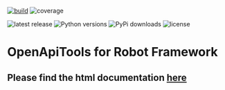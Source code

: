 [![build](https://github.com/MarketSquare/robotframework-openapitools/actions/workflows/on-push.yml/badge.svg)](https://github.com/MarketSquare/robotframework-openapitools/actions/workflows/on-push.yml)
![coverage](https://img.shields.io/codecov/c/github/MarketSquare/robotframework-openapitools/main)

<!-- [![build](https://github.com/MarketSquare/robotframework-openapitools/actions/workflows/pythonapp.yml/badge.svg)](https://github.com/MarketSquare/robotframework-openapitools/actions/workflows/pythonapp.yml) -->
<!-- [![coverage](https://codecov.io/gh/MarketSquare/robotframework-openapitools/branch/master/graph/badge.svg)](https://codecov.io/gh/MarketSquare/robotframework-openapitools) -->

![latest release](https://img.shields.io/pypi/v/robotframework-openapitools?label=latest%20release)
![Python versions](https://img.shields.io/pypi/pyversions/robotframework-openapitools)
![PyPi downloads](https://img.shields.io/pypi/dm/robotframework-openapitools)
![license](https://img.shields.io/pypi/l/robotframework-openapitools)
<!-- ![license](https://img.shields.io/pypi/l/robotframework-openapitools) -->

<!-- [![PyPi downloads](https://img.shields.io/pypi/dm/robotframework-openapitools)](https://pypi.python.org/pypi/robotframework-openapitools) -->
<!-- [![latest version](https://img.shields.io/pypi/v/robotframework-openapitools)](https://pypi.python.org/pypi/robotframework-openapitools) -->

<!-- ![PyPi](https://img.shields.io/pypi/v/robotframework-openapitools?label=pypi%20package) -->
<!-- ![PyPi downloads](https://img.shields.io/pypi/dm/robotframework-openapitools) -->

# OpenApiTools for Robot Framework

## Please find the html documentation [here](https://marketsquare.github.io/robotframework-openapitools)
